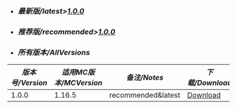 - ### _最新版/latest>[1.0.0]()_
- ### _推荐版/recommended>[1.0.0]()_

- ### _所有版本/AllVersions_
|_版本号/Version_|_适用MC版本/MCVersion_|_备注/Notes_|_下载/Download_|
|---|---|---|---|
|1.0.0|1.16.5|recommended&latest|[Download]()|
